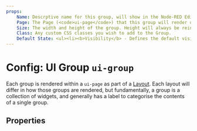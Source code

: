 ```yaml
---
props:
    Name: Descrptive name for this group, will show in the Node-RED Editor and as a label in the Dashboard.
    Page: The Page (<code>ui-page</code>) that this group will render on. 
    Size: The width and height of the group. Height will always be reinforced by this value, the height is generally a <i>minimum</i> height, and will extend to dfit it's content.
    Class: Any custom CSS classes you wish to add to the Group.
    Default State: <ul><li><b>Visibility</b> - Defines the default visibility of this group.</li><li><b>Interactivity</b> - Controls whether the group and it's contents are disabled/enabledwhen the page is loaded.</li></ul><p>Both of these can be overridden by the user at runtime using a <code>ui-control</code> node.</p>
---
```


<script setup>
</script>

# Config: UI Group `ui-group`

Each group is rendered within a `ui-page` as part of a [Layout](../../contributing/guides/layouts). Each layout will differ in how those groups are rendered, but fundamentally, a group is a collection of widgets, and generally has a label to categorise the contents of a single group.

## Properties

<PropsTable :hide-dynamic="true"/>